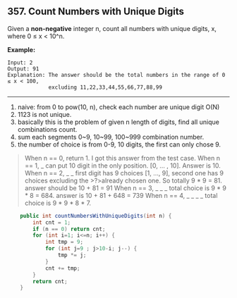 ## 357. Count Numbers with Unique Digits

Given a **non-negative** integer n, count all numbers with unique digits, x, where 0 ≤ x < 10^n.

**Example:**

```
Input: 2
Output: 91 
Explanation: The answer should be the total numbers in the range of 0 ≤ x < 100, 
             excluding 11,22,33,44,55,66,77,88,99
```

---

1. naive: from 0 to pow(10, n), check each number are unique digit O(N)
2. 1123 is not unique.
3. basically this is the problem of given n length of digits, find all unique combinations count.
4. sum each segments 0~9, 10~99, 100~999 combination number.
5. the number of choice is from 0-9, 10 digits, the first can only chose 9.


>When n == 0, return 1. I got this answer from the test case.
>When n == 1, _ can put 10 digit in the only position. [0, ... , 10]. Answer is 10.
>When n == 2, _ _ first digit has 9 choices [1, ..., 9], second one has 9 choices excluding the >?>already chosen one. So totally 9 * 9 = 81. answer should be 10 + 81 = 91
>When n == 3, _ _ _ total choice is 9 * 9 * 8 = 684. answer is 10 + 81 + 648 = 739
>When n == 4, _ _ _ _ total choice is 9 * 9 * 8 * 7.

```java
    public int countNumbersWithUniqueDigits(int n) {
        int cnt = 1;
        if (n == 0) return cnt;
        for (int i=1; i<=n; i++) {
            int tmp = 9;
            for (int j=9 ; j>10-i; j--) {
                tmp *= j;
            }
            cnt += tmp;
        }
        return cnt;
    }
```


